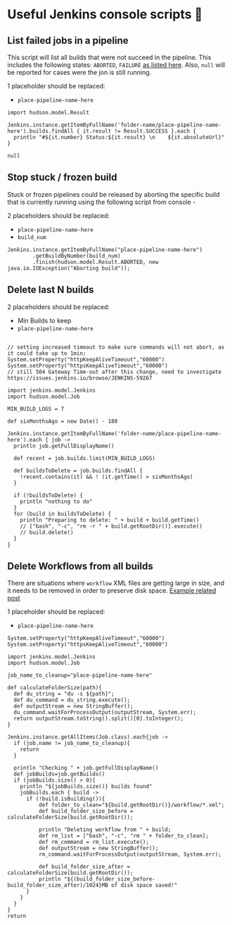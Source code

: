 # Useful Jenkins console scripts :muscle:

## List failed jobs in a pipeline

This script will list all builds that were not succeed in the pipeline. This includes the following states: `ABORTED`, `FAILURE` [as listed here](https://javadoc.jenkins-ci.org/hudson/model/Result.html). Also, `null` will be reported for cases were the jon is still running.

1 placeholder should be replaced:
* `place-pipeline-name-here`

```
import hudson.model.Result

Jenkins.instance.getItemByFullName('folder-name/place-pipeline-name-here').builds.findAll { it.result != Result.SUCCESS }.each {
  println "#${it.number} Status:${it.result} \n    ${it.absoluteUrl}"
}

null
```

## Stop stuck / frozen build

Stuck or frozen pipelines could be released by aborting the specific build that is currently running using the following script from console -

2 placeholders should be replaced:
* `place-pipeline-name-here`
* `build_num`

```
Jenkins.instance.getItemByFullName("place-pipeline-name-here")
        .getBuildByNumber(build_num)
        .finish(hudson.model.Result.ABORTED, new java.io.IOException("Aborting build"));
```

## Delete last N builds

2 placeholders should be replaced:
* Min Builds to keep
* `place-pipeline-name-here`

```

// setting increased timeout to make sure commands will not abort, as it could take up to 1min:
System.setProperty("httpKeepAliveTimeout","60000")
System.setProperty("httpsKeepAliveTimeout","60000")
// still 504 Gateway Time-out after this change, need to investigate https://issues.jenkins.io/browse/JENKINS-59267

import jenkins.model.Jenkins
import hudson.model.Job

MIN_BUILD_LOGS = 7

def sixMonthsAgo = new Date() - 180

Jenkins.instance.getItemByFullName('folder-name/place-pipeline-name-here').each { job ->
  println job.getFullDisplayName()
  
  def recent = job.builds.limit(MIN_BUILD_LOGS)
  
  def buildsToDelete = job.builds.findAll {
    !recent.contains(it) && ! (it.getTime() > sixMonthsAgo)
  }
  
  if (!buildsToDelete) {
    println "nothing to do"
  }
  for (build in buildsToDelete) {
    println "Preparing to delete: " + build + build.getTime()
    // ["bash", "-c", "rm -r " + build.getRootDir()].execute()
    // build.delete()
  }
}

```

## Delete Workflows from all builds
There are situations where `workflow` XML files are getting large in size, and it needs to be removed in order to preserve disk space.
[Example related post](https://community.jenkins.io/t/can-i-delete-workflow-xml-files/4095)

1 placeholder should be replaced:
* `place-pipeline-name-here`
```
System.setProperty("httpKeepAliveTimeout","60000")
System.setProperty("httpsKeepAliveTimeout","60000")

import jenkins.model.Jenkins
import hudson.model.Job

job_name_to_cleanup="place-pipeline-name-here"

def calculateFolderSize(path){
  def du_string = "du -s ${path}";
  def du_command = du_string.execute();
  def outputStream = new StringBuffer();
  du_command.waitForProcessOutput(outputStream, System.err);
  return outputStream.toString().split()[0].toInteger();
}

Jenkins.instance.getAllItems(Job.class).each{job ->
  if (job.name != job_name_to_cleanup){
    return
  }
  
  println "Checking " + job.getFullDisplayName()
  def jobBuilds=job.getBuilds()
  if (jobBuilds.size() > 0){
    println "${jobBuilds.size()} builds found"
    jobBuilds.each { build ->
      if (!build.isBuilding()){
          def folder_to_clean="${build.getRootDir()}/workflow/*.xml";
          def build_folder_size_before = calculateFolderSize(build.getRootDir());
          
          println "Deleting workflow from " + build;
          def rm_list = ["bash", "-c", "rm " + folder_to_clean];
          def rm_command = rm_list.execute();
          def outputStream = new StringBuffer();
          rm_command.waitForProcessOutput(outputStream, System.err);
        
          def build_folder_size_after = calculateFolderSize(build.getRootDir());
          println "${(build_folder_size_before-build_folder_size_after)/1024}MB of disk space saved!"
      }
    }
  }
}
return
```